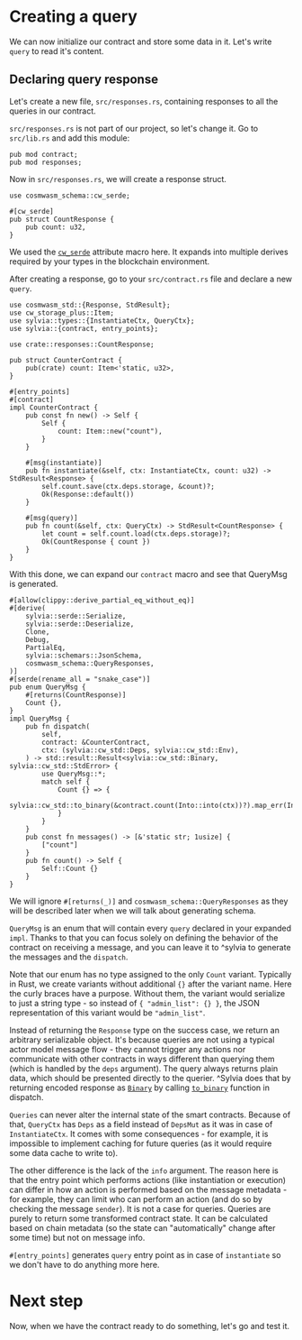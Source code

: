 # Creating a query

We can now initialize our contract and store some data in it. Let's write `query` to read it's
content.

## Declaring query response

Let's create a new file, `src/responses.rs`, containing responses to all the queries in our contract.

`src/responses.rs` is not part of our project, so let's change it. Go to `src/lib.rs` and add this 
module:

```rust,noplayground
pub mod contract;
pub mod responses;
```

Now in `src/responses.rs`, we will create a response struct.

```rust,noplayground
use cosmwasm_schema::cw_serde;

#[cw_serde]
pub struct CountResponse {
    pub count: u32,
}
```

We used the [`cw_serde`](https://docs.rs/cosmwasm-schema/1.3.1/cosmwasm_schema/attr.cw_serde.html)
attribute macro here. It expands into multiple derives required by your types in the blockchain environment.

After creating a response, go to your `src/contract.rs` file and declare a new `query`.

```rust,noplayground
use cosmwasm_std::{Response, StdResult};
use cw_storage_plus::Item;
use sylvia::types::{InstantiateCtx, QueryCtx};
use sylvia::{contract, entry_points};

use crate::responses::CountResponse;

pub struct CounterContract {
    pub(crate) count: Item<'static, u32>,
}

#[entry_points]
#[contract]
impl CounterContract {
    pub const fn new() -> Self {
        Self {
            count: Item::new("count"),
        }
    }

    #[msg(instantiate)]
    pub fn instantiate(&self, ctx: InstantiateCtx, count: u32) -> StdResult<Response> {
        self.count.save(ctx.deps.storage, &count)?;
        Ok(Response::default())
    }

    #[msg(query)]
    pub fn count(&self, ctx: QueryCtx) -> StdResult<CountResponse> {
        let count = self.count.load(ctx.deps.storage)?;
        Ok(CountResponse { count })
    }
}
```

With this done, we can expand our `contract` macro and see that QueryMsg is generated.

```rust,noplayground
#[allow(clippy::derive_partial_eq_without_eq)]
#[derive(
    sylvia::serde::Serialize,
    sylvia::serde::Deserialize,
    Clone,
    Debug,
    PartialEq,
    sylvia::schemars::JsonSchema,
    cosmwasm_schema::QueryResponses,
)]
#[serde(rename_all = "snake_case")]
pub enum QueryMsg {
    #[returns(CountResponse)]
    Count {},
}
impl QueryMsg {
    pub fn dispatch(
        self,
        contract: &CounterContract,
        ctx: (sylvia::cw_std::Deps, sylvia::cw_std::Env),
    ) -> std::result::Result<sylvia::cw_std::Binary, sylvia::cw_std::StdError> {
        use QueryMsg::*;
        match self {
            Count {} => {
                sylvia::cw_std::to_binary(&contract.count(Into::into(ctx))?).map_err(Into::into)
            }
        }
    }
    pub const fn messages() -> [&'static str; 1usize] {
        ["count"]
    }
    pub fn count() -> Self {
        Self::Count {}
    }
}
```

We will ignore `#[returns(_)]` and `cosmwasm_schema::QueryResponses` as they will be described later
when we will talk about generating schema.

`QueryMsg` is an enum that will contain every `query` declared in your expanded `impl`. Thanks to
that you can focus solely on defining the behavior of the contract on receiving a message, and you
can leave it to ^sylvia to generate the messages and the `dispatch`.

Note that our enum has no type assigned to the only `Count` variant. Typically
in Rust, we create variants without additional `{}` after the variant name. Here the
curly braces have a purpose. Without them, the variant would serialize to just a string
type - so instead of `{ "admin_list": {} }`, the JSON representation of this variant would be
`"admin_list"`.

Instead of returning the `Response` type on the success case, we return an arbitrary serializable 
object. It's because queries are not using a typical actor model message flow - they cannot trigger 
any actions nor communicate with other contracts in ways different than querying them (which is 
handled by the `deps` argument). The query always returns plain data, which should be presented 
directly to the querier. ^Sylvia does that by returning encoded response as
[`Binary`](https://docs.rs/cosmwasm-std/1.3.1/cosmwasm_std/struct.Binary.html) by calling
[`to_binary`](https://docs.rs/cosmwasm-std/1.3.1/cosmwasm_std/fn.to_binary.html) function in dispatch.

`Queries` can never alter the internal state of the smart contracts. Because of that, `QueryCtx` has
`Deps` as a field instead of `DepsMut` as it was in case of `InstantiateCtx`. It comes with some
consequences - for example, it is impossible to implement caching for future queries (as it would
require some data cache to write to).

The other difference is the lack of the `info` argument. The reason here is that the entry point 
which performs actions (like instantiation or execution) can differ in how an action is performed 
based on the message metadata - for example, they can limit who can perform an action (and do so by
checking the message `sender`). It is not a case for queries. Queries are purely to return some
transformed contract state. It can be calculated based on chain metadata (so the state can
"automatically" change after some time) but not on message info.

`#[entry_points]` generates `query` entry point as in case of `instantiate` so we don't have to do 
anything more here.

# Next step

Now, when we have the contract ready to do something, let's go and test it.
